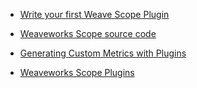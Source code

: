 
* [Write your first Weave Scope Plugin
](https://www.weave.works/write-your-first-weave-scope-plugin/)  

* [Weaveworks Scope source code](https://github.com/weaveworks/scope/blob/master/examples/plugins/README.md)  

* [Generating Custom Metrics with Plugins](https://www.weave.works/documentation/scope-latest-plugins/)  

* [Weaveworks Scope Plugins](https://github.com/weaveworks-plugins)
